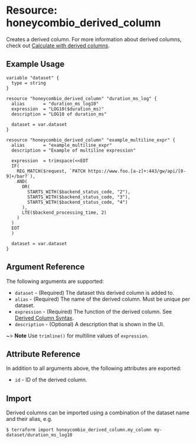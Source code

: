 # Resource: honeycombio_derived_column

Creates a derived column. For more information about derived columns, check out [Calculate with derived columns](https://docs.honeycomb.io/working-with-your-data/customizing-your-query/derived-columns/).

## Example Usage

```hcl
variable "dataset" {
  type = string
}

resource "honeycombio_derived_column" "duration_ms_log" { 
  alias       = "duration_ms_log10"
  expression  = "LOG10($duration_ms)"
  description = "LOG10 of duration_ms"

  dataset = var.dataset
}

resource "honeycombio_derived_column" "example_multiline_expr" { 
  alias       = "example_multiline_expr"
  description = "Example of multiline expression"
 
  expression  = trimspace(<<EOT
  IF(
    REG_MATCH($request, `PATCH https://www.foo.[a-z]+:443/gw/api/[0-9]+/bar?`),
    AND(
      OR(
        STARTS_WITH($backend_status_code, "2"), 
        STARTS_WITH($backend_status_code, "3"), 
        STARTS_WITH($backend_status_code, "4")
      ),
      LTE($backend_processing_time, 2)
    )
  )
  EOT
  )

  dataset = var.dataset
}
```

## Argument Reference

The following arguments are supported:

* `dataset` - (Required) The dataset this derived column is added to.
* `alias` - (Required) The name of the derived column. Must be unique per dataset.
* `expression` - (Required) The function of the derived column. See [Derived Column Syntax](https://docs.honeycomb.io/working-with-your-data/customizing-your-query/derived-columns/#derived-column-syntax).
* `description` - (Optional) A description that is shown in the UI.

~> **Note** Use `trimline()` for multiline values of `expression`.

## Attribute Reference

In addition to all arguments above, the following attributes are exported:

* `id` - ID of the derived column.

## Import

Derived columns can be imported using a combination of the dataset name and their alias, e.g.

```
$ terraform import honeycombio_derived_column.my_column my-dataset/duration_ms_log10
```
